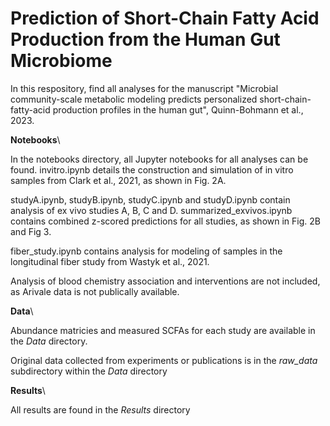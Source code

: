 # Prediction of Short-Chain Fatty Acid Production from the Human Gut Microbiome
In this respository, find all analyses for the manuscript "Microbial community-scale metabolic modeling predicts personalized short-chain-fatty-acid production profiles in the human gut", Quinn-Bohmann et al., 2023. 

__Notebooks__\

In the notebooks directory, all Jupyter notebooks for all analyses can be found. invitro.ipynb details the construction and simulation of in vitro samples from Clark et al., 2021, as shown in Fig. 2A.

studyA.ipynb, studyB.ipynb, studyC.ipynb and studyD.ipynb contain analysis of ex vivo studies A, B, C and D. summarized_exvivos.ipynb contains combined z-scored predictions for all studies, as shown in Fig. 2B and Fig 3.

fiber_study.ipynb contains analysis for modeling of samples in the longitudinal fiber study from Wastyk et al., 2021.

Analysis of blood chemistry association and interventions are not included, as Arivale data is not publically available. 

__Data__\

Abundance matricies and measured SCFAs for each study are available in the _Data_ directory. 

Original data collected from experiments or publications is in the _raw_data_ subdirectory within the _Data_ directory

__Results__\

All results are found in the _Results_ directory
